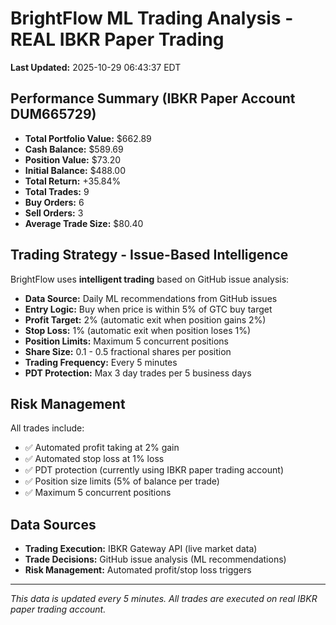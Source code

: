 # BrightFlow ML Trading Analysis - REAL IBKR Paper Trading

**Last Updated:** 2025-10-29 06:43:37 EDT

## Performance Summary (IBKR Paper Account DUM665729)

- **Total Portfolio Value:** $662.89
- **Cash Balance:** $589.69
- **Position Value:** $73.20
- **Initial Balance:** $488.00
- **Total Return:** +35.84%
- **Total Trades:** 9
- **Buy Orders:** 6
- **Sell Orders:** 3
- **Average Trade Size:** $80.40

## Trading Strategy - Issue-Based Intelligence

BrightFlow uses **intelligent trading** based on GitHub issue analysis:
- **Data Source:** Daily ML recommendations from GitHub issues
- **Entry Logic:** Buy when price is within 5% of GTC buy target
- **Profit Target:** 2% (automatic exit when position gains 2%)
- **Stop Loss:** 1% (automatic exit when position loses 1%)
- **Position Limits:** Maximum 5 concurrent positions
- **Share Size:** 0.1 - 0.5 fractional shares per position
- **Trading Frequency:** Every 5 minutes
- **PDT Protection:** Max 3 day trades per 5 business days

## Risk Management

All trades include:
- ✅ Automated profit taking at 2% gain
- ✅ Automated stop loss at 1% loss
- ✅ PDT protection (currently using IBKR paper trading account)
- ✅ Position size limits (5% of balance per trade)
- ✅ Maximum 5 concurrent positions

## Data Sources

- **Trading Execution:** IBKR Gateway API (live market data)
- **Trade Decisions:** GitHub issue analysis (ML recommendations)
- **Risk Management:** Automated profit/stop loss triggers

---

*This data is updated every 5 minutes. All trades are executed on real IBKR paper trading account.*
